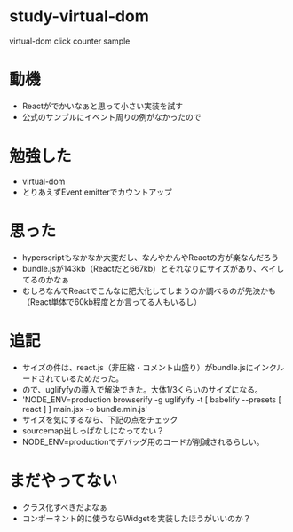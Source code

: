 # study-virtual-dom

virtual-dom click counter sample

# 動機

 * Reactがでかいなぁと思って小さい実装を試す
 * 公式のサンプルにイベント周りの例がなかったので

# 勉強した

 * virtual-dom
 * とりあえずEvent emitterでカウントアップ

# 思った

 * hyperscriptもなかなか大変だし、なんやかんやReactの方が楽なんだろう
 * bundle.jsが143kb（Reactだと667kb）とそれなりにサイズがあり、ペイしてるのかなぁ
 * むしろなんでReactでこんなに肥大化してしまうのか調べるのが先決かも（React単体で60kb程度とか言ってる人もいるし）

# 追記

 * サイズの件は、react.js（非圧縮・コメント山盛り）がbundle.jsにインクルードされているためだった。
 * ので、uglifyfyの導入で解決できた。大体1/3くらいのサイズになる。
 * 'NODE_ENV=production browserify -g uglifyify -t [ babelify --presets [ react ] ] main.jsx -o bundle.min.js'
 * サイズを気にするなら、下記の点をチェック
  * sourcemap出しっぱなしになってない？
  * NODE_ENV=productionでデバッグ用のコードが削減されるらしい。

# まだやってない

 * クラス化すべきだよなぁ
 * コンポーネント的に使うならWidgetを実装したほうがいいのか？
